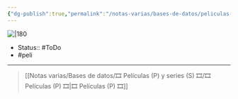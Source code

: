 ```yaml
---
{"dg-publish":true,"permalink":"/notas-varias/bases-de-datos/peliculas-p-y-series-s/p-los-ninos-lobo/"}
---
```



![|180](https://m.media-amazon.com/images/M/MV5BYzQxNDZhNDUtNDUwOC00NjQyLTg2OWUtZWVlYThjYjYyMTc2XkEyXkFqcGdeQXVyNTAyODkwOQ@@._V1_SX300.jpg)

- Status:: #ToDo 
- #peli 

---

> [[Notas varias/Bases de datos/🎞️ Películas (P) y series (S) 🎞️/🎞️ Películas (P) 🎞️\|🎞️ Películas (P) 🎞️]]